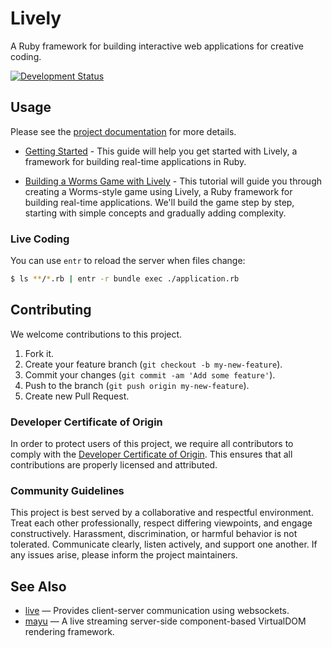 # Lively

A Ruby framework for building interactive web applications for creative coding.

[![Development Status](https://github.com/socketry/lively/workflows/Test/badge.svg)](https://github.com/socketry/lively/actions?workflow=Test)

## Usage

Please see the [project documentation](https://socketry.github.io/lively/) for more details.

  - [Getting Started](https://socketry.github.io/lively/guides/getting-started/index) - This guide will help you get started with Lively, a framework for building real-time applications in Ruby.

  - [Building a Worms Game with Lively](https://socketry.github.io/lively/guides/worms-tutorial/index) - This tutorial will guide you through creating a Worms-style game using Lively, a Ruby framework for building real-time applications. We'll build the game step by step, starting with simple concepts and gradually adding complexity.

### Live Coding

You can use `entr` to reload the server when files change:

``` bash
$ ls **/*.rb | entr -r bundle exec ./application.rb
```

## Contributing

We welcome contributions to this project.

1.  Fork it.
2.  Create your feature branch (`git checkout -b my-new-feature`).
3.  Commit your changes (`git commit -am 'Add some feature'`).
4.  Push to the branch (`git push origin my-new-feature`).
5.  Create new Pull Request.

### Developer Certificate of Origin

In order to protect users of this project, we require all contributors to comply with the [Developer Certificate of Origin](https://developercertificate.org/). This ensures that all contributions are properly licensed and attributed.

### Community Guidelines

This project is best served by a collaborative and respectful environment. Treat each other professionally, respect differing viewpoints, and engage constructively. Harassment, discrimination, or harmful behavior is not tolerated. Communicate clearly, listen actively, and support one another. If any issues arise, please inform the project maintainers.

## See Also

  - [live](https://github.com/socketry/live) — Provides client-server communication using websockets.
  - [mayu](https://github.com/mayu-live/framework) — A live streaming server-side component-based VirtualDOM rendering framework.
